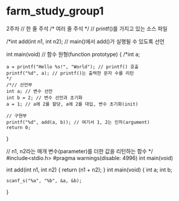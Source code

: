 # farm_study_group1
2주차
// 한 줄 주석
/*
여러 줄 주석
*/
 // printf()를 가지고 있는 소스 파일

/*int add(int n1, int n2); // main()에서 add()가 실행될 수 있도록 선언

int   main(void) // 함수 원형(function prototype)
{
	/*int a;

	a = printf("Hello %s!", "World"); // printf() 호출
	printf("%d", a); // printf()는 출력한 문자 수를 리턴
	*/
	/*// 선언부
	int a; // 변수 선언
	int b = 2; // 변수 선언과 초기화
	a = 1; // a에 2를 할당, a에 2를 대입, 변수 초기화(init)

	// 구현부
	printf("%d", add(a, b)); // 여기서 1, 2는 인자(argument)
	return 0;
}

// n1, n2라는 매개 변수(parameter)를 더한 값을 리턴하는 함수
*/
#include<stdio.h>
#pragma warnings(disable: 4996)
int main(void)

int add(int n1, int n2)
{
	return (n1 + n2);
}
int main(void)
{
	int a;
	int b;

	scanf_s("%a", "%b", &a, &b);
}
